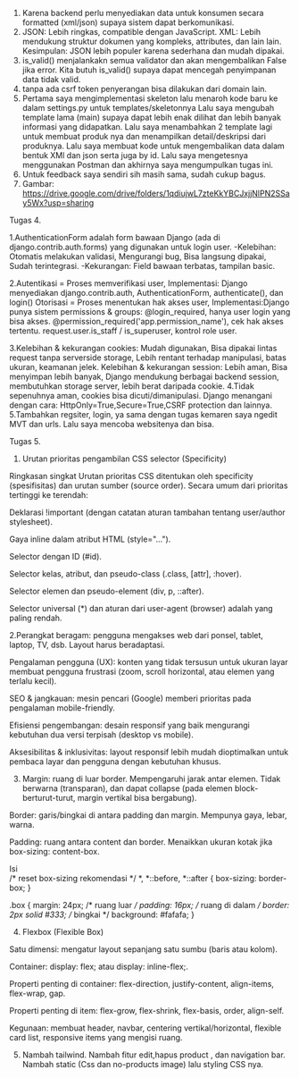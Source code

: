 1. Karena backend perlu menyediakan data untuk konsumen secara formatted (xml/json) supaya sistem dapat berkomunikasi.
2. JSON: Lebih ringkas, compatible dengan JavaScript. XML: Lebih mendukung struktur dokumen yang kompleks, attributes, dan lain lain.
	Kesimpulan: JSON lebih populer karena sederhana dan mudah dipakai.
3. is_valid() menjalankakn semua validator dan akan mengembalikan False jika error. Kita butuh is_valid() supaya dapat mencegah penyimpanan data tidak valid.
4. tanpa ada csrf token penyerangan bisa dilakukan dari domain lain.
5. Pertama saya mengimplementasi skeleton lalu menaroh kode baru ke dalam settings.py untuk templates/skeletonnya
	Lalu saya mengubah template lama (main) supaya dapat lebih enak dilihat dan lebih banyak informasi yang didapatkan.
	Lalu saya menambahkan 2 template lagi untuk membuat produk nya dan menampilkan detail/deskripsi dari produknya.
	Lalu saya membuat kode untuk mengembalikan data dalam bentuk XMl dan json serta juga by id.
	Lalu saya mengetesnya menggunakan Postman dan akhirnya saya mengumpulkan tugas ini.
6. Untuk feedback saya sendiri sih masih sama, sudah cukup bagus.
7. Gambar: https://drive.google.com/drive/folders/1qdiujwL7zteKkYBCJxjjNlPN2SSay5Wx?usp=sharing

Tugas 4.

1.AuthenticationForm adalah form bawaan Django (ada di django.contrib.auth.forms) yang digunakan untuk login user.
 -Kelebihan: Otomatis melakukan validasi, Mengurangi bug, Bisa langsung dipakai, Sudah terintegrasi.
 -Kekurangan: Field bawaan terbatas, tampilan basic.
 
2.Autentikasi = Proses memverifikasi user, Implementasi: Django menyediakan django.contrib.auth, AuthenticationForm, authenticate(), dan login()
  Otorisasi = Proses menentukan hak akses user, Implementasi:Django punya sistem permissions & groups: @login_required, hanya user login yang bisa akses. @permission_required('app.permission_name'), cek hak akses tertentu. request.user.is_staff / is_superuser, kontrol role user.
   
3.Kelebihan & kekurangan cookies: Mudah digunakan, Bisa dipakai lintas request tanpa serverside storage, Lebih rentant terhadap manipulasi, batas ukuran, keamanan jelek.
  Kelebihan & kekurangan session: Lebih aman, Bisa menyimpan lebih banyak, Django mendukung berbagai backend session, membutuhkan storage server, lebih berat daripada cookie.
4.Tidak sepenuhnya aman, cookies bisa dicuti/dimanipulasi.
  Django menangani dengan cara: HttpOnly=True,Secure=True,CSRF protection dan lainnya.
5.Tambahkan regsiter, login, ya sama dengan tugas kemaren saya ngedit MVT dan urls. Lalu saya mencoba websitenya dan bisa.

Tugas 5.
1. Urutan prioritas pengambilan CSS selector (Specificity)

Ringkasan singkat Urutan prioritas CSS ditentukan oleh specificity (spesifisitas) dan urutan sumber (source order). Secara umum dari prioritas tertinggi ke terendah:

Deklarasi !important (dengan catatan aturan tambahan tentang user/author stylesheet).

Gaya inline dalam atribut HTML (style="...").

Selector dengan ID (#id).

Selector kelas, atribut, dan pseudo-class (.class, [attr], :hover).

Selector elemen dan pseudo-element (div, p, ::after).

Selector universal (*) dan aturan dari user-agent (browser) adalah yang paling rendah.

2.Perangkat beragam: pengguna mengakses web dari ponsel, tablet, laptop, TV, dsb. Layout harus beradaptasi.

Pengalaman pengguna (UX): konten yang tidak tersusun untuk ukuran layar membuat pengguna frustrasi (zoom, scroll horizontal, atau elemen yang terlalu kecil).

SEO & jangkauan: mesin pencari (Google) memberi prioritas pada pengalaman mobile-friendly.

Efisiensi pengembangan: desain responsif yang baik mengurangi kebutuhan dua versi terpisah (desktop vs mobile).

Aksesibilitas & inklusivitas: layout responsif lebih mudah dioptimalkan untuk pembaca layar dan pengguna dengan kebutuhan khusus.

3. Margin: ruang di luar border. Mempengaruhi jarak antar elemen. Tidak berwarna (transparan), dan dapat collapse (pada elemen block-berturut-turut, margin vertikal bisa bergabung).

Border: garis/bingkai di antara padding dan margin. Mempunya gaya, lebar, warna.

Padding: ruang antara content dan border. Menaikkan ukuran kotak jika box-sizing: content-box.
<div class="box">Isi</div>
/* reset box-sizing rekomendasi */
*, *::before, *::after { box-sizing: border-box; }


.box {
margin: 24px; /* ruang luar */
padding: 16px; /* ruang di dalam */
border: 2px solid #333; /* bingkai */
background: #fafafa;
}

4. Flexbox (Flexible Box)

Satu dimensi: mengatur layout sepanjang satu sumbu (baris atau kolom).

Container: display: flex; atau display: inline-flex;.

Properti penting di container: flex-direction, justify-content, align-items, flex-wrap, gap.

Properti penting di item: flex-grow, flex-shrink, flex-basis, order, align-self.

Kegunaan: membuat header, navbar, centering vertikal/horizontal, flexible card list, responsive items yang mengisi ruang.

5. Nambah tailwind. Nambah fitur edit,hapus product , dan navigation bar. Nambah static (Css dan no-products image) lalu styling CSS nya.